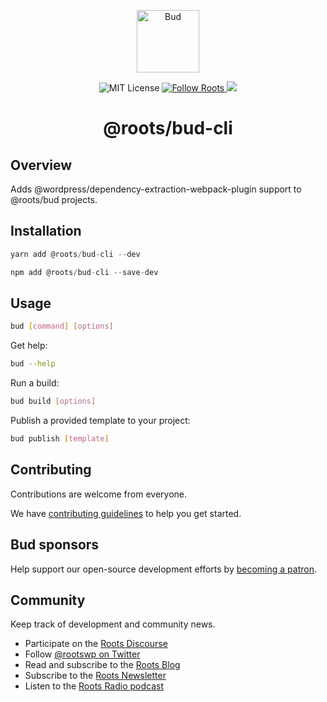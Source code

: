 <p align="center">
  <img alt="Bud" src="https://cdn.roots.io/app/uploads/logo-bud.svg" height="100">
</p>

<p align="center">
  <img alt="MIT License" src="https://img.shields.io/github/license/roots/bud?color=%23525ddc&style=flat-square">
  <a href="https://twitter.com/rootswp">
    <img alt="Follow Roots" src="https://img.shields.io/twitter/follow/rootswp.svg?style=flat-square&color=1da1f2" />
  </a>
  <a href="https://www.npmjs.com/package/@roots/bud-cli">
    <img src="https://img.shields.io/npm/v/@roots/bud-cli.svg?color=%23525ddc&style=flat-square" />
  </a>
</p>

<h1 align="center">
  <strong>@roots/bud-cli</strong>
</h1>

## Overview

Adds @wordpress/dependency-extraction-webpack-plugin support to @roots/bud projects.

## Installation

```js
yarn add @roots/bud-cli --dev
```

```js
npm add @roots/bud-cli --save-dev
```

## Usage

```sh
bud [command] [options]
```

Get help:

```sh
bud --help
```

Run a build:

```sh
bud build [options]
```

Publish a provided template to your project:

```sh
bud publish [template]
```

## Contributing

Contributions are welcome from everyone.

We have [contributing guidelines](https://github.com/roots/guidelines/blob/master/CONTRIBUTING.md) to help you get started.

## Bud sponsors

Help support our open-source development efforts by [becoming a patron](https://www.patreon.com/rootsdev).

## Community

Keep track of development and community news.

- Participate on the [Roots Discourse](https://discourse.roots.io/)
- Follow [@rootswp on Twitter](https://twitter.com/rootswp)
- Read and subscribe to the [Roots Blog](https://roots.io/blog/)
- Subscribe to the [Roots Newsletter](https://roots.io/subscribe/)
- Listen to the [Roots Radio podcast](https://roots.io/podcast/)

